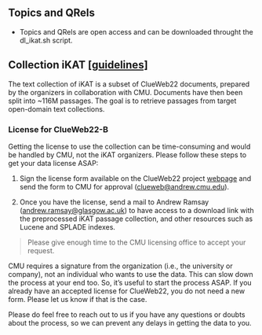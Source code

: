 ## Topics and QRels
* Topics and QRels are open access and can be downloaded throught the dl_ikat.sh script.

## Collection iKAT [[guidelines]](https://www.trecikat.com/guidelines/#collection)

The text collection of iKAT is a subset of ClueWeb22 documents, prepared by the organizers in collaboration with CMU. Documents have then been split into ~116M passages. The goal is to retrieve passages from target open-domain text collections.

### License for ClueWeb22-B
Getting the license to use the collection can be time-consuming and would be handled by CMU, not the iKAT organizers. Please follow these steps to get your data license ASAP:

1. Sign the license form available on the ClueWeb22 project [webpage](https://lemurproject.org/clueweb22/ClueWeb22%20Organization%20License%20(06.29.22.2).pdf) and send the form to CMU for approval (clueweb@andrew.cmu.edu).

2. Once you have the license, send a mail to Andrew Ramsay (andrew.ramsay@glasgow.ac.uk) to have access to a download link with the preprocessed iKAT passage collection, and other resources such as Lucene and SPLADE indexes.

> Please give enough time to the CMU licensing office to accept your request.

CMU requires a signature from the organization (i.e., the university or company), not an individual who wants to use the data. This can slow down the process at your end too. So, it’s useful to start the process ASAP.
If you already have an accepted license for ClueWeb22, you do not need a new form. Please let us know if that is the case.

Please do feel free to reach out to us if you have any questions or doubts about the process, so we can prevent any delays in getting the data to you.


